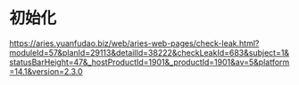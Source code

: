 # 初始化
https://aries.yuanfudao.biz/web/aries-web-pages/check-leak.html?moduleId=57&planId=29113&detailId=38222&checkLeakId=683&subject=1&statusBarHeight=47&_hostProductId=1901&_productId=1901&av=5&platform=14.1&version=2.3.0
